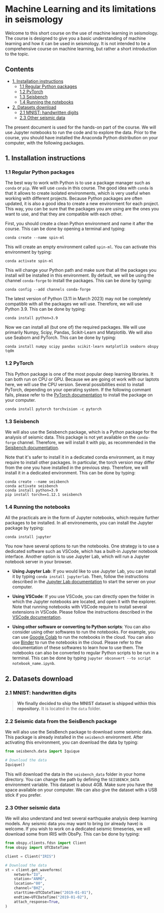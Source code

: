 # Machine Learning and its limitations in seismology

Welcome to this short course on the use of machine learning in seismology. The course is designed to give you a basic understanding of machine learning and how it can be used in seismology. It is not intended to be a comprehensive course on machine learning, but rather a short introduction to the topic.

## Contents

- [1. Installation instructions](#1-installation-instructions)
  - [1.1 Regular Python packages](#11-regular-python-packages)
  - [1.2 PyTorch](#12-pytorch)
  - [1.3 Seisbench](#13-seisbench)
  - [1.4 Running the notebooks](#14-running-the-notebooks)
- [2. Datasets download](#2-datasets-download)
  - [2.1 MNIST: handwritten digits](#21-mnist-handwritten-digits)
  - [2.3 Other seismic data](#23-other-seismic-data)

The present document is used for the hands-on part of the course. We will use Jupyter notebooks to run the code and to explore the data. Prior to the course, you should have installed the Anaconda Python distribution on your computer, with the following packages.

## 1. Installation instructions

### 1.1 Regular Python packages

The best way to work with Python is to use a package manager such as `conda` or `pip`. We will use `conda` in this course. The good idea with `conda` is that it allows to create isolated environments, which is very useful when working with different projects. Because Python packages are often updated, it is also a good idea to create a new environment for each project. This way, you can be sure that the packages you are using are the ones you want to use, and that they are compatible with each other.

First, you should create a clean Python environment and name it after the course. This can be done by opening a terminal and typing:

    conda create --name spin-ml

This will create an empty environment called `spin-ml`. You can activate this environment by typing:

    conda activate spin-ml

This will change your Python path and make sure that all the packages you install will be installed in this environment. By default, we will be using the channel `conda-forge` to install the packages. This can be done by typing:

    conda config --add channels conda-forge

The latest version of Python (3.11 in March 2023) may not be completely compatible with all the packages we will use. Therefore, we will use Python 3.9. This can be done by typing:

    conda install python=3.9

Now we can install all (but one of) the required packages. We will use primarily Numpy, Scipy, Pandas, Scikit-Learn and Matplotlib. We will also use Seaborn and PyTorch. This can be done by typing:

    conda install numpy scipy pandas scikit-learn matplotlib seaborn obspy tqdm

### 1.2 PyTorch

This Python package is one of the most popular deep learning libraries. It can both run on CPU or GPU. Because we are going ot work with our laptots here, we will use the CPU version. Several possibilities exist to install PyTorch, depending on your operating system. If the following commant fails, please refer to the [PyTorch documentation](https://pytorch.org/get-started/locally/) to install the package on your computer.

    conda install pytorch torchvision -c pytorch

### 1.3 Seisbench

We will also use the Seisbench package, which is a Python package for the analysis of seismic data. This package is not yet available on the `conda-forge` channel. Therefore, we will install it with pip, as recommended in the [Seisbench documentation](https://seisbench.readthedocs.io/en/stable/pages/installation_and_usage.html).

Note that it's safer to install it in a dedicated conda environment, as it may require to install other packages. In particular, the torch version may differ from the one you have installed in the previous step. Therefore, we will install it in a dedicated environment. This can be done by typing:

    conda create --name seisbench
    conda activate seisbench
    conda install python=3.9
    pip install torch==1.12.1 seisbench

### 1.4 Running the notebooks

All the practicals are in the form of Jupyter notebooks, which require further packages to be installed. In all environements, you can install the Jupyter package by typing:

    conda install jupyter

You now have several options to run the notebooks. One strategy is to use a dedicated software such as VSCode, which has a built-in Jupyter notebook interface. Another option is to use Jupyter Lab, which will run a Jupyter notebook server in your browser.

- __Using Jupyter Lab__: If you would like to use Jupyter Lab, you can install it by typing `conda install jupyterlab`. Then, follow the instructions described in the [Jupyter Lab documentation](https://jupyter.org/install) to start the server on your computer.

- __Using VSCode__: If you use VSCode, you can directly open the folder in which the Jupyter notebooks are located, and open it with the explorer. Note that running notebooks with VSCode require to install several extensions in VSCode. Please follow the instructions described in the [VSCode documentation](https://code.visualstudio.com/docs/datascience/jupyter-notebooks).

- __Using other software or converting to Python scripts__: You can also consider using other softwares to run the notebooks. For example, you can use [Google Colab](https://colab.research.google.com/) to run the notebooks in the cloud. You can also use [Binder](https://mybinder.org/) to run the notebooks in the cloud. Please refer to the documentation of these softwares to learn how to use them. The notebooks can also be converted to regular Python scripts to be run in a terminal. This can be done by typing `jupyter nbconvert --to script notebook_name.ipynb`.

## 2. Datasets download

### 2.1 MNIST: handwritten digits

> __We finally decided to ship the MNIST dataset is shipped within this repository.__ It is located in the `data` folder.

<!-- We will process several datasets during the practicals. We will tuse the MNIST dataset, which contains 60,000 training images and 10,000 test images of handwritten digits. This dataset is available in the `torchvision` package installed in the section [1.1 Python packages](#11-python-packages).

Once installed, you can pre-download the datasets by running the following code as a Python script, or in a Jupyter notebook, with definined a variable `DATA_DIRECTORY` to the path where you want to store the data:

```python
import torchvision

# Name the path where you want to store the data
DIRPATH_DATA = "./data"

# Download the MNIST train dataset
train_dataset = torchvision.datasets.MNIST(
    root=DIRPATH_DATA,
    train=True,
    transform=torchvision.transforms.ToTensor(),
    download=True,
)

# Download the MNIST test dataset
test_dataset = torchvision.datasets.MNIST(
    root=DIRPATH_DATA,
    train=False,
    transform=torchvision.transforms.ToTensor(),
    download=True,
)
``` -->

### 2.2 Seismic data from the SeisBench package

We will also use the SeisBench package to download some seismic data. This package is already installed in the `seisbench` environment. After activating this environment, you can download the data by typing:

``` python
from seisbench.data import Iquique

# Download the data
Iquique()
```

This will download the data in the `seisbench_data` folder in your home directory. You can change the path by defining the `SEISBENCH_DATA` environment variable. This dataset is about 4GB. Make sure you have the space available on your computer. We can also give the dataset with a USB stick if you prefer.

### 2.3 Other seismic data

We will also understand and test several earthquake analysis deep learning models. Any seismic data you may want to bring (or already have) is welcome. If you wish to work on a dedicated seismic timeseries, we will download some from IRIS with ObsPy. This can be done by typing:

```python
from obspy.clients.fdsn import Client
from obspy import UTCDateTime

client = Client("IRIS")

# Download the data
st = client.get_waveforms(
    network="IU",
    station="ANMO",
    location="00",
    channel="BHZ",
    starttime=UTCDateTime("2019-01-01"),
    endtime=UTCDateTime("2019-01-02"),
    attach_response=True,
)
```
